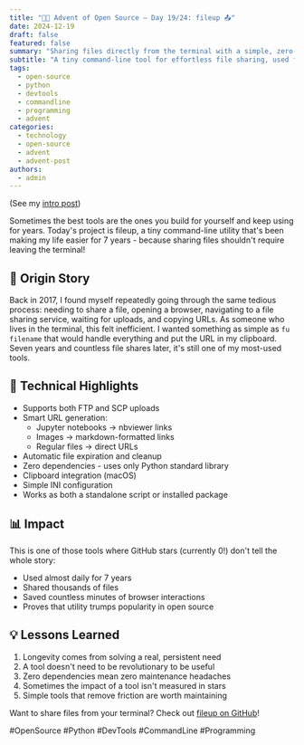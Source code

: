 ```yaml
---
title: "🎄🎁 Advent of Open Source – Day 19/24: fileup 📤"
date: 2024-12-19
draft: false
featured: false
summary: "Sharing files directly from the terminal with a simple, zero-dependency utility."
subtitle: "A tiny command-line tool for effortless file sharing, used for over 7 years."
tags:
  - open-source
  - python
  - devtools
  - commandline
  - programming
  - advent
categories:
  - technology
  - open-source
  - advent
  - advent-post
authors:
  - admin
---
```


(See my [intro post](../))

Sometimes the best tools are the ones you build for yourself and keep using for years. Today's project is fileup, a tiny command-line utility that's been making my life easier for 7 years - because sharing files shouldn't require leaving the terminal!

## 📖 Origin Story

Back in 2017, I found myself repeatedly going through the same tedious process: needing to share a file, opening a browser, navigating to a file sharing service, waiting for uploads, and copying URLs. As someone who lives in the terminal, this felt inefficient. I wanted something as simple as `fu filename` that would handle everything and put the URL in my clipboard. Seven years and countless file shares later, it's still one of my most-used tools.

## 🔧 Technical Highlights

- Supports both FTP and SCP uploads
- Smart URL generation:
  - Jupyter notebooks → nbviewer links
  - Images → markdown-formatted links
  - Regular files → direct URLs
- Automatic file expiration and cleanup
- Zero dependencies - uses only Python standard library
- Clipboard integration (macOS)
- Simple INI configuration
- Works as both a standalone script or installed package

## 📊 Impact

This is one of those tools where GitHub stars (currently 0!) don't tell the whole story:

- Used almost daily for 7 years
- Shared thousands of files
- Saved countless minutes of browser interactions
- Proves that utility trumps popularity in open source

## 💡 Lessons Learned

1. Longevity comes from solving a real, persistent need
2. A tool doesn't need to be revolutionary to be useful
3. Zero dependencies mean zero maintenance headaches
4. Sometimes the impact of a tool isn't measured in stars
5. Simple tools that remove friction are worth maintaining

Want to share files from your terminal? Check out [fileup on GitHub](https://github.com/basnijholt/fileup)!

#OpenSource #Python #DevTools #CommandLine #Programming
